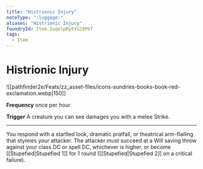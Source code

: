 ```yaml
---
title: "Histrionic Injury"
noteType: ":luggage:"
aliases: "Histrionic Injury"
foundryId: Item.IuqelpMy5YS29P6T
tags:
  - Item
---
```


# Histrionic Injury
![[pathfinder2e/Feats/zz_asset-files/icons-sundries-books-book-red-exclamation.webp|150]]

**Frequency** once per hour

**Trigger** A creature you can see damages you with a melee Strike.

* * *

You respond with a startled look, dramatic pratfall, or theatrical arm-flailing that stymies your attacker. The attacker must succeed at a Will saving throw against your class DC or spell DC, whichever is higher, or become [[Stupefied|Stupefied 1]] for 1 round ([[Stupefied|Stupefied 2]] on a critical failure).
